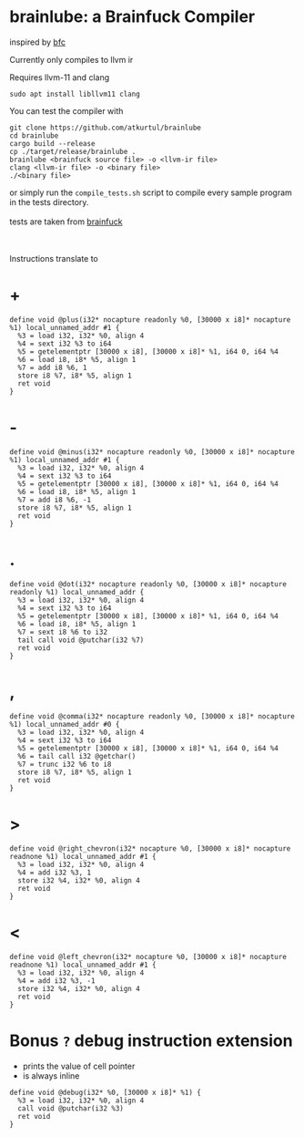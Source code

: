 # brainlube: a Brainfuck Compiler
inspired by [bfc](https://github.com/Wilfred/bfc)

Currently only compiles to llvm ir

Requires llvm-11 and clang
```
sudo apt install libllvm11 clang
```

You can test the compiler with

```
git clone https://github.com/atkurtul/brainlube
cd brainlube
cargo build --release
cp ./target/release/brainlube .
brainlube <brainfuck source file> -o <llvm-ir file>
clang <llvm-ir file> -o <binary file>
./<binary file>
```

or simply run the `compile_tests.sh` script to compile every sample program in the tests directory.
<br/><br/>
tests are taken from [brainfuck](https://github.com/fabianishere/brainfuck)


<br/><br/>
Instructions translate to

# +
```
define void @plus(i32* nocapture readonly %0, [30000 x i8]* nocapture %1) local_unnamed_addr #1 {
  %3 = load i32, i32* %0, align 4
  %4 = sext i32 %3 to i64
  %5 = getelementptr [30000 x i8], [30000 x i8]* %1, i64 0, i64 %4
  %6 = load i8, i8* %5, align 1
  %7 = add i8 %6, 1
  store i8 %7, i8* %5, align 1
  ret void
}
```
# -
```
define void @minus(i32* nocapture readonly %0, [30000 x i8]* nocapture %1) local_unnamed_addr #1 {
  %3 = load i32, i32* %0, align 4
  %4 = sext i32 %3 to i64
  %5 = getelementptr [30000 x i8], [30000 x i8]* %1, i64 0, i64 %4
  %6 = load i8, i8* %5, align 1
  %7 = add i8 %6, -1
  store i8 %7, i8* %5, align 1
  ret void
}
```
# .
```
define void @dot(i32* nocapture readonly %0, [30000 x i8]* nocapture readonly %1) local_unnamed_addr {
  %3 = load i32, i32* %0, align 4
  %4 = sext i32 %3 to i64
  %5 = getelementptr [30000 x i8], [30000 x i8]* %1, i64 0, i64 %4
  %6 = load i8, i8* %5, align 1
  %7 = sext i8 %6 to i32
  tail call void @putchar(i32 %7)
  ret void
}
```
# ,
```
define void @comma(i32* nocapture readonly %0, [30000 x i8]* nocapture %1) local_unnamed_addr #0 {
  %3 = load i32, i32* %0, align 4
  %4 = sext i32 %3 to i64
  %5 = getelementptr [30000 x i8], [30000 x i8]* %1, i64 0, i64 %4
  %6 = tail call i32 @getchar()
  %7 = trunc i32 %6 to i8
  store i8 %7, i8* %5, align 1
  ret void
}
```
# >
```
define void @right_chevron(i32* nocapture %0, [30000 x i8]* nocapture readnone %1) local_unnamed_addr #1 {
  %3 = load i32, i32* %0, align 4
  %4 = add i32 %3, 1
  store i32 %4, i32* %0, align 4
  ret void
}
```
# <
```
define void @left_chevron(i32* nocapture %0, [30000 x i8]* nocapture readnone %1) local_unnamed_addr #1 {
  %3 = load i32, i32* %0, align 4
  %4 = add i32 %3, -1
  store i32 %4, i32* %0, align 4
  ret void
}
```


# Bonus `?` debug instruction extension 
* prints the value of cell pointer
* is always inline

```
define void @debug(i32* %0, [30000 x i8]* %1) {
  %3 = load i32, i32* %0, align 4
  call void @putchar(i32 %3)
  ret void
}
```
